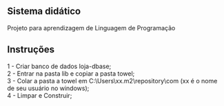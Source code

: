 ## Sistema didático
Projeto para aprendizagem de Linguagem de Programação
## Instruções
1 - Criar banco de dados loja-dbase;
<br/>
2 - Entrar na pasta lib e copiar a pasta towel;
<br/>
3 - Colar a pasta a towel em C:\Users\xx\.m2\repository\com (xx é o nome de seu usuário no windows);
<br/>
4 - Limpar e Construir;
